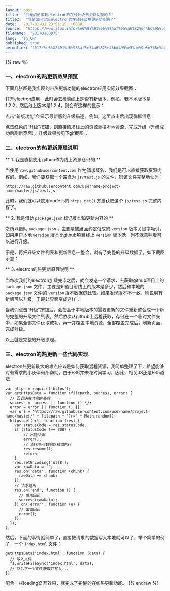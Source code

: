 ```yaml
---
layout: post
title:  "我是如何实现electron的在线升级热更新功能的？"
title2:  "我是如何实现electron的在线升级热更新功能的？"
date:   2017-01-01 23:51:15  +0800
source:  "https://www.jfox.info/%e6%88%91%e6%98%af%e5%a6%82%e4%bd%95%e5%ae%9e%e7%8e%b0electron%e7%9a%84%e5%9c%a8%e7%ba%bf%e5%8d%87%e7%ba%a7%e7%83%ad%e6%9b%b4%e6%96%b0%e5%8a%9f%e8%83%bd%e7%9a%84.html"
fileName:  "20170100975"
lang:  "zh_CN"
published: true
permalink: "2017/%e6%88%91%e6%98%af%e5%a6%82%e4%bd%95%e5%ae%9e%e7%8e%b0electron%e7%9a%84%e5%9c%a8%e7%ba%bf%e5%8d%87%e7%ba%a7%e7%83%ad%e6%9b%b4%e6%96%b0%e5%8a%9f%e8%83%bd%e7%9a%84.html"
---
```

{% raw %}
###  一、electron的热更新效果预览 

 下面几张图是我实现的带热更新功能的electron应用实际效果截图： 

 打开electron应用，此时会去检测线上是否有新版本，例如，我本地版本是1.2.2，然后线上版本是1.2.4，则会有这样的显示： 

 点击“新版功能”会显示最新版的升级描述，例如，这里点击后出现弹框信息： 

 点击红色的“升级”按钮，则直接请求线上的资源替换本地资源，完成升级（升级成功后刷新页面），升级效果参见下gif截图： 

###  二、electron的热更新原理说明 

** 1. 我是直接使用github作为线上资源仓储的 **

 当使用 ` raw.githubusercontent.com ` 作为请求域名，我们是可以直接获取资源内容的，例如，我们要获取一个路径为 ` js/test.js ` 的文件，则该文件完整地址为： 

    https://raw.githubusercontent.com/username/project-name/master/js/test.js

 此时，我们就可以使用node.js的 ` https.get() ` 方法获取这个 ` js/test.js ` 完整内容了。 

** 2. 我是借助 ` package.json ` 标记版本和更新内容的 **

 之所以借助 ` package.json ` ，主要是被里面约定俗成的 ` version ` 版本关键字吸引，如果用户本地 ` version ` 版本比github项目线上 ` version ` 版本低，岂不就意味着可以进行升级。 

 于是，再把升级文件列表和更新信息一整合，就有了完整的升级数据了，如下截图示意： 

** 3. electron的热更新原理说明 **

 当每次我们的electron加载完毕之后，就会发送一个请求，去获取github项目上的 ` package.json ` 文件，主要是知道目前线上的版本是多少，然后和本地的 ` package.json ` 文件的 ` version ` 版本数据做比较。如果发现版本不一致，则说明有新版可以升级，于是让界面变成这样： 

 当我们点击“升级”按钮后，会把高于本地版本的需要更新的文件重新整合成一个新的完整的升级文件列表，然后依次从github上远程获取，存储在一个临时文件夹中，如果全部文件获取成功，再一并覆盖本地资源，全部覆盖完成后，刷新页面，完成升级。 

 以上就是完整的升级原理。 

###  三、electron的热更新一些代码实现 

 electron热更新最大的难点应该是如何获取远程资源，我简单整理了下，希望能够对有需求的小伙伴有所帮助，由于ES6并未花时间学习，因此，相关JS还是ES5语法： 

    var https = require('https');
    var getHttpsData = function (filepath, success, error) {
      // 回调缺省时候的处理
      success = success || function () {};
      error = error || function () {};
      var url = 'https://raw.githubusercontent.com/username/project-name/master/' + filepath + '?r=' + Math.random();
      https.get(url, function (res) {
        var statusCode = res.statusCode;
        if (statusCode !== 200) {
            // 出错回调
            error();
            // 消耗响应数据以释放内存
            res.resume();
            return;
        }
        res.setEncoding('utf8');
        var rawData = '';
        res.on('data', function (chunk) {
          rawData += chunk;
        });
        // 请求结束
        res.on('end', function () {
          // 成功回调
          success(rawData);
        }).on('error', function (e) {
          // 出错回调
          error();
        });
      });
    };

 然后，下面的事情就简单了，直接把请求的数据写入本地就可以了，举个简单的例子，一个 ` index.html ` 文件： 

    getHttpsData('index.html', function (data) {
      // 写入文件
      fs.writeFileSync('index.html', data);
      // 然后下一个文件获取并写入...
    });

 配合一些loading交互效果，就完成了完整的在线热更新功能。
{% endraw %}